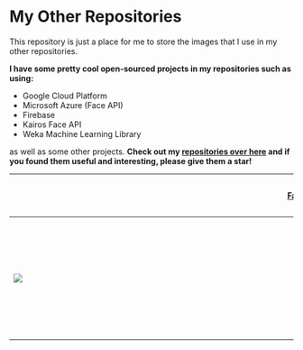 # My Other Repositories
This repository is just a place for me to store the images that I use in my other repositories.

**I have some pretty cool open-sourced projects in my repositories such as using:**
   - Google Cloud Platform 
   - Microsoft Azure (Face API)
   - Firebase
   - Kairos Face API
   - Weka Machine Learning Library
   
as well as some other projects. 
**Check out my [repositories over here](https://github.com/ishaanjav) and if you found them useful and interesting, please give them a star!**

| [**Facial Recognition App with Kairos API (REALLY Good!)**](https://github.com/ishaanjav/Kairos_Face_Recognition "Kairos GitHub Repository")| [Face Analyzer Android App](https://github.com/ishaanjav/Face_Analyzer "Face Analyzer Repository")  	| [Basic Demo of Fingerprint Authentication App](https://github.com/ishaanjav/Fingerprint_Authentication "Finger Print Authentication GitHub Repository")    |
|---	|---	|---  |
|  [<img align = "left" src="https://github.com/ishaanjav/Kairos_Face_Recognition/blob/master/Full%20Process.gif" width = "1350">](https://github.com/ishaanjav/Kairos_Face_Recognition "Facial Recognition with Kairos Example Gif") 	| [<img align = "left" src="https://github.com/ishaanjav/Face_Analyzer/blob/master/Face%20Analyzer%20Demo.gif" width = "1200">](https://github.com/ishaanjav/Face_Analyzer "Face Analyzer Example Gif")| [<img align = "left" src="https://github.com/ishaanjav/Fingerprint_Authentication/blob/master/Animated%20Example.gif">](https://github.com/ishaanjav/Fingerprint_Authentication "Fingerprint Authentication Example Gif")   |
